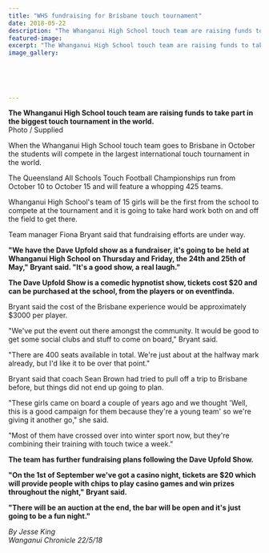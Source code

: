 ```yaml
---
title: "WHS fundraising for Brisbane touch tournament"
date: 2018-05-22
description: "The Whanganui High School touch team are raising funds to take part in the biggest touch tournament in the world..."
featured-image: 
excerpt: "The Whanganui High School touch team are raising funds to take part in the biggest touch tournament in the world."
image_gallery:
    
    
    
    
    
---
```


<p><span><strong>The Whanganui High School touch team are raising funds to take part in the biggest touch tournament in the world.</strong> <br />Photo / Supplied</span></p>
<p class="element element-paragraph">When the Whanganui High School touch team goes to Brisbane in October the students will compete in the largest international touch tournament in the world.</p>
<p class="element element-paragraph">The Queensland All Schools Touch Football Championships run from October 10 to October 15 and will feature a whopping 425 teams.</p>
<p class="element element-paragraph">Whanganui High School's team of 15 girls will be the first from the school to compete at the tournament and it is going to take hard work both on and off the field to get there.</p>
<p class="element element-paragraph">Team manager Fiona Bryant said that fundraising efforts are under way.</p>
<p class="element element-paragraph"><strong>"We have the Dave Upfold show as a fundraiser, it's going to be held at Whanganui High School on Thursday and Friday, the 24th and 25th of May," Bryant said. "It's a good show, a real laugh."</strong></p>
<p class="element element-paragraph"><strong>The Dave Upfold Show is a comedic hypnotist show, tickets cost $20 and can be purchased at the school, from the players or on eventfinda.</strong></p>
<p class="element element-paragraph">Bryant said the cost of the Brisbane experience would be approximately $3000 per player.</p>
<p class="element element-paragraph">"We've put the event out there amongst the community. It would be good to get some social clubs and stuff to come on board," Bryant said.</p>
<p class="element element-paragraph">"There are 400 seats available in total. We're just about at the halfway mark already, but I'd like it to be over that point."</p>
<p class="element element-paragraph">Bryant said that coach Sean Brown had tried to pull off a trip to Brisbane before, but things did not end up going to plan.</p>
<p class="element element-paragraph">"These girls came on board a couple of years ago and we thought 'Well, this is a good campaign for them because they're a young team' so we're giving it another go," she said.</p>
<p class="element element-paragraph">"Most of them have crossed over into winter sport now, but they're combining their training with touch twice a week."</p>
<p class="element element-paragraph"><strong>The team has further fundraising plans following the Dave Upfold Show.</strong></p>
<p class="element element-paragraph"><strong>"On the 1st of September we've got a casino night, tickets are $20 which will provide people with chips to play casino games and win prizes throughout the night," Bryant said.</strong></p>
<p class="element element-paragraph"><strong>"There will be an auction at the end, the bar will be open and it's just going to be a fun night."</strong></p>
<p><em>By Jesse King</em><br /><em>Wanganui Chronicle 22/5/18</em></p>


